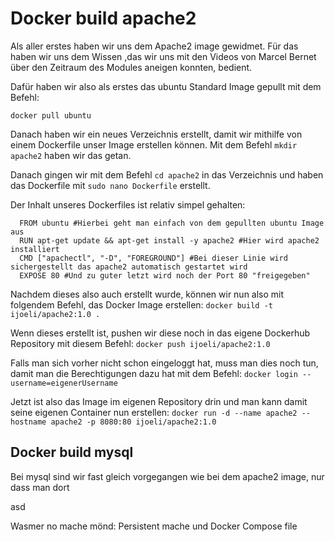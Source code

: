# Docker build apache2

Als aller erstes haben wir uns dem Apache2 image gewidmet. Für das haben wir uns dem Wissen ,das wir uns mit den Videos von Marcel Bernet über den Zeitraum des Modules aneigen konnten, bedient.

Dafür haben wir also als erstes das ubuntu Standard Image gepullt mit dem Befehl:

`docker pull ubuntu`

Danach haben wir ein neues Verzeichnis erstellt, damit wir mithilfe von einem Dockerfile unser Image erstellen können.
Mit dem Befehl `mkdir apache2` haben wir das getan.

Danach gingen wir mit dem Befehl `cd apache2` in das Verzeichnis und haben das Dockerfile mit `sudo nano Dockerfile` erstellt.

Der Inhalt unseres Dockerfiles ist relativ simpel gehalten:

```
  FROM ubuntu #Hierbei geht man einfach von dem gepullten ubuntu Image aus
  RUN apt-get update && apt-get install -y apache2 #Hier wird apache2 installiert
  CMD ["apachectl", "-D", "FOREGROUND"] #Bei dieser Linie wird sichergestellt das apache2 automatisch gestartet wird
  EXPOSE 80 #Und zu guter letzt wird noch der Port 80 "freigegeben"
```
Nachdem dieses also auch erstellt wurde, können wir nun also mit folgendem Befehl, das Docker Image erstellen:
`docker build -t ijoeli/apache2:1.0 .`

Wenn dieses erstellt ist, pushen wir diese noch in das eigene Dockerhub Repository mit diesem Befehl:
`docker push ijoeli/apache2:1.0`

Falls man sich vorher nicht schon eingeloggt hat, muss man dies noch tun, damit man die Berechtigungen dazu hat mit dem Befehl:
`docker login --username=eigenerUsername`

Jetzt ist also das Image im eigenen Repository drin und man kann damit seine eigenen Container nun erstellen:
`docker run -d --name apache2 --hostname apache2 -p 8080:80 ijoeli/apache2:1.0`

## Docker build mysql

Bei mysql sind wir fast gleich vorgegangen wie bei dem apache2 image, nur dass man dort

asd



Wasmer no mache mönd: Persistent mache und Docker Compose file
